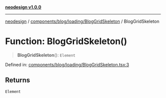 [**neodesign v1.0.0**](../../../../../README.md)

***

[neodesign](../../../../../modules.md) / [components/blog/loading/BlogGridSkeleton](../README.md) / BlogGridSkeleton

# Function: BlogGridSkeleton()

> **BlogGridSkeleton**(): `Element`

Defined in: [components/blog/loading/BlogGridSkeleton.tsx:3](https://github.com/mladjom/neodesign/blob/12ebc446849a001345c104056aef95c6372b148e/components/blog/loading/BlogGridSkeleton.tsx#L3)

## Returns

`Element`
